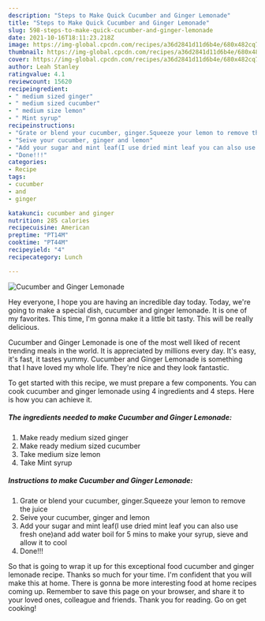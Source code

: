 ```yaml
---
description: "Steps to Make Quick Cucumber and Ginger Lemonade"
title: "Steps to Make Quick Cucumber and Ginger Lemonade"
slug: 598-steps-to-make-quick-cucumber-and-ginger-lemonade
date: 2021-10-16T18:11:23.218Z
image: https://img-global.cpcdn.com/recipes/a36d2841d11d6b4e/680x482cq70/cucumber-and-ginger-lemonade-recipe-main-photo.jpg
thumbnail: https://img-global.cpcdn.com/recipes/a36d2841d11d6b4e/680x482cq70/cucumber-and-ginger-lemonade-recipe-main-photo.jpg
cover: https://img-global.cpcdn.com/recipes/a36d2841d11d6b4e/680x482cq70/cucumber-and-ginger-lemonade-recipe-main-photo.jpg
author: Leah Stanley
ratingvalue: 4.1
reviewcount: 15620
recipeingredient:
- " medium sized ginger"
- " medium sized cucumber"
- " medium size lemon"
- " Mint syrup"
recipeinstructions:
- "Grate or blend your cucumber, ginger.Squeeze your lemon to remove the juice"
- "Seive your cucumber, ginger and lemon"
- "Add your sugar and mint leaf(I use dried mint leaf you can also use fresh one)and add water boil for 5 mins to make your syrup, sieve and allow it to cool"
- "Done!!!"
categories:
- Recipe
tags:
- cucumber
- and
- ginger

katakunci: cucumber and ginger 
nutrition: 285 calories
recipecuisine: American
preptime: "PT14M"
cooktime: "PT44M"
recipeyield: "4"
recipecategory: Lunch

---
```



![Cucumber and Ginger Lemonade](https://img-global.cpcdn.com/recipes/a36d2841d11d6b4e/680x482cq70/cucumber-and-ginger-lemonade-recipe-main-photo.jpg)

Hey everyone, I hope you are having an incredible day today. Today, we're going to make a special dish, cucumber and ginger lemonade. It is one of my favorites. This time, I'm gonna make it a little bit tasty. This will be really delicious.



Cucumber and Ginger Lemonade is one of the most well liked of recent trending meals in the world. It is appreciated by millions every day. It's easy, it's fast, it tastes yummy. Cucumber and Ginger Lemonade is something that I have loved my whole life. They're nice and they look fantastic.


To get started with this recipe, we must prepare a few components. You can cook cucumber and ginger lemonade using 4 ingredients and 4 steps. Here is how you can achieve it.

<!--inarticleads1-->

##### The ingredients needed to make Cucumber and Ginger Lemonade:

1. Make ready  medium sized ginger
1. Make ready  medium sized cucumber
1. Take  medium size lemon
1. Take  Mint syrup




<!--inarticleads2-->

##### Instructions to make Cucumber and Ginger Lemonade:

1. Grate or blend your cucumber, ginger.Squeeze your lemon to remove the juice
1. Seive your cucumber, ginger and lemon
1. Add your sugar and mint leaf(I use dried mint leaf you can also use fresh one)and add water boil for 5 mins to make your syrup, sieve and allow it to cool
1. Done!!!




So that is going to wrap it up for this exceptional food cucumber and ginger lemonade recipe. Thanks so much for your time. I'm confident that you will make this at home. There is gonna be more interesting food at home recipes coming up. Remember to save this page on your browser, and share it to your loved ones, colleague and friends. Thank you for reading. Go on get cooking!
